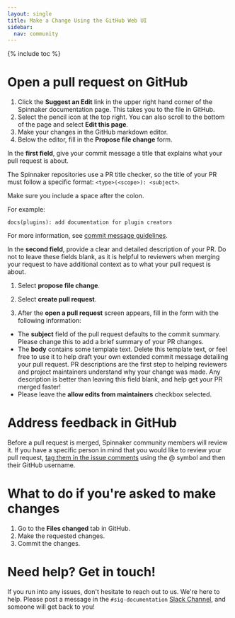 ```yaml
---
layout: single
title: Make a Change Using the GitHub Web UI
sidebar:
  nav: community
---
```


{% include toc %}

# Open a pull request on GitHub

1. Click the **Suggest an Edit** link in the upper right hand corner of the Spinnaker documentation page. This takes you to the file in GitHub.
1. Select the pencil icon at the top right. You can also scroll to the bottom of the page and select **Edit this page**.
1. Make your changes in the GitHub markdown editor.
1. Below the editor, fill in the **Propose file change** form.

  In the **first field**, give your commit message a title that explains what your pull request is about.

  The Spinnaker repositories use a PR title checker, so the title of your PR must follow a specific format: `<type>(<scope>): <subject>`.

  Make sure you include a space after the colon.

  For example:

  ```
  docs(plugins): add documentation for plugin creators
  ```

  For more information, see [commit message guidelines](https://www.spinnaker.io/community/contributing/submitting/#commit-message-conventions).

  In the **second field**, provide a clear and detailed description of your PR. Do not to leave these fields blank, as it is helpful to reviewers when merging your request to have additional context as to what your pull request is about.

1. Select **propose file change**.

1. Select **create pull request**.

1. After the **open a pull request** screen appears, fill in the form with the following information:

  - The **subject** field of the pull request defaults to the commit summary. Please change this to add a brief summary of your PR changes.
  - The **body** contains some template text. Delete this template text, or feel free to use it to help draft your own extended commit message detailing your pull request. PR descriptions are the first step to helping reviewers and project maintainers understand why your change was made. Any description is better than leaving this field blank, and help get your PR merged faster!
  - Please leave the **allow edits from maintainers** checkbox selected.

# Address feedback in GitHub

Before a pull request is merged, Spinnaker community members will review it. If you have a specific person in mind that you would like to review your pull request, [tag them in the issue comments](https://github.blog/2011-03-23-mention-somebody-they-re-notified/) using the @ symbol and then their GitHub username.

# What to do if you're asked to make changes

1. Go to the **Files changed** tab in GitHub.
1. Make the requested changes.
1. Commit the changes.

# Need help? Get in touch!

If you run into any issues, don't hesitate to reach out to us. We're here to help. Please post a message in the `#sig-documentation` [Slack Channel](https://app.slack.com/client/T091CRSGH/CMPS49682), and someone will get back to you!
